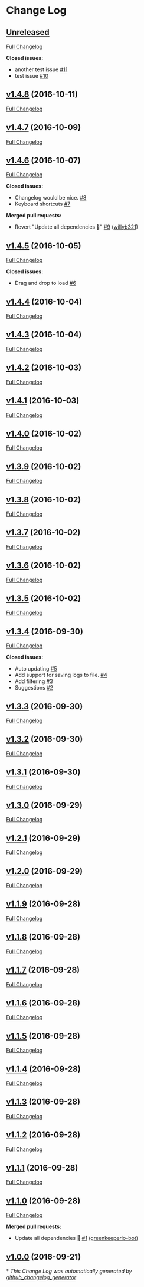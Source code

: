 # Change Log

## [Unreleased](https://github.com/willyb321/elite-journal/tree/HEAD)

[Full Changelog](https://github.com/willyb321/elite-journal/compare/v1.4.8...HEAD)

**Closed issues:**

- another test issue [\#11](https://github.com/willyb321/elite-journal/issues/11)
- test issue [\#10](https://github.com/willyb321/elite-journal/issues/10)

## [v1.4.8](https://github.com/willyb321/elite-journal/tree/v1.4.8) (2016-10-11)
[Full Changelog](https://github.com/willyb321/elite-journal/compare/v1.4.7...v1.4.8)

## [v1.4.7](https://github.com/willyb321/elite-journal/tree/v1.4.7) (2016-10-09)
[Full Changelog](https://github.com/willyb321/elite-journal/compare/v1.4.6...v1.4.7)

## [v1.4.6](https://github.com/willyb321/elite-journal/tree/v1.4.6) (2016-10-07)
[Full Changelog](https://github.com/willyb321/elite-journal/compare/v1.4.5...v1.4.6)

**Closed issues:**

- Changelog would be nice. [\#8](https://github.com/willyb321/elite-journal/issues/8)
- Keyboard shortcuts [\#7](https://github.com/willyb321/elite-journal/issues/7)

**Merged pull requests:**

- Revert "Update all dependencies 🌴" [\#9](https://github.com/willyb321/elite-journal/pull/9) ([willyb321](https://github.com/willyb321))

## [v1.4.5](https://github.com/willyb321/elite-journal/tree/v1.4.5) (2016-10-05)
[Full Changelog](https://github.com/willyb321/elite-journal/compare/v1.4.4...v1.4.5)

**Closed issues:**

- Drag and drop to load [\#6](https://github.com/willyb321/elite-journal/issues/6)

## [v1.4.4](https://github.com/willyb321/elite-journal/tree/v1.4.4) (2016-10-04)
[Full Changelog](https://github.com/willyb321/elite-journal/compare/v1.4.3...v1.4.4)

## [v1.4.3](https://github.com/willyb321/elite-journal/tree/v1.4.3) (2016-10-04)
[Full Changelog](https://github.com/willyb321/elite-journal/compare/v1.4.2...v1.4.3)

## [v1.4.2](https://github.com/willyb321/elite-journal/tree/v1.4.2) (2016-10-03)
[Full Changelog](https://github.com/willyb321/elite-journal/compare/v1.4.1...v1.4.2)

## [v1.4.1](https://github.com/willyb321/elite-journal/tree/v1.4.1) (2016-10-03)
[Full Changelog](https://github.com/willyb321/elite-journal/compare/v1.4.0...v1.4.1)

## [v1.4.0](https://github.com/willyb321/elite-journal/tree/v1.4.0) (2016-10-02)
[Full Changelog](https://github.com/willyb321/elite-journal/compare/v1.3.9...v1.4.0)

## [v1.3.9](https://github.com/willyb321/elite-journal/tree/v1.3.9) (2016-10-02)
[Full Changelog](https://github.com/willyb321/elite-journal/compare/v1.3.8...v1.3.9)

## [v1.3.8](https://github.com/willyb321/elite-journal/tree/v1.3.8) (2016-10-02)
[Full Changelog](https://github.com/willyb321/elite-journal/compare/v1.3.7...v1.3.8)

## [v1.3.7](https://github.com/willyb321/elite-journal/tree/v1.3.7) (2016-10-02)
[Full Changelog](https://github.com/willyb321/elite-journal/compare/v1.3.6...v1.3.7)

## [v1.3.6](https://github.com/willyb321/elite-journal/tree/v1.3.6) (2016-10-02)
[Full Changelog](https://github.com/willyb321/elite-journal/compare/v1.3.5...v1.3.6)

## [v1.3.5](https://github.com/willyb321/elite-journal/tree/v1.3.5) (2016-10-02)
[Full Changelog](https://github.com/willyb321/elite-journal/compare/v1.3.4...v1.3.5)

## [v1.3.4](https://github.com/willyb321/elite-journal/tree/v1.3.4) (2016-09-30)
[Full Changelog](https://github.com/willyb321/elite-journal/compare/v1.3.3...v1.3.4)

**Closed issues:**

- Auto updating [\#5](https://github.com/willyb321/elite-journal/issues/5)
- Add support for saving logs to file. [\#4](https://github.com/willyb321/elite-journal/issues/4)
- Add filtering [\#3](https://github.com/willyb321/elite-journal/issues/3)
- Suggestions [\#2](https://github.com/willyb321/elite-journal/issues/2)

## [v1.3.3](https://github.com/willyb321/elite-journal/tree/v1.3.3) (2016-09-30)
[Full Changelog](https://github.com/willyb321/elite-journal/compare/v1.3.2...v1.3.3)

## [v1.3.2](https://github.com/willyb321/elite-journal/tree/v1.3.2) (2016-09-30)
[Full Changelog](https://github.com/willyb321/elite-journal/compare/v1.3.1...v1.3.2)

## [v1.3.1](https://github.com/willyb321/elite-journal/tree/v1.3.1) (2016-09-30)
[Full Changelog](https://github.com/willyb321/elite-journal/compare/v1.3.0...v1.3.1)

## [v1.3.0](https://github.com/willyb321/elite-journal/tree/v1.3.0) (2016-09-29)
[Full Changelog](https://github.com/willyb321/elite-journal/compare/v1.2.1...v1.3.0)

## [v1.2.1](https://github.com/willyb321/elite-journal/tree/v1.2.1) (2016-09-29)
[Full Changelog](https://github.com/willyb321/elite-journal/compare/v1.2.0...v1.2.1)

## [v1.2.0](https://github.com/willyb321/elite-journal/tree/v1.2.0) (2016-09-29)
[Full Changelog](https://github.com/willyb321/elite-journal/compare/v1.1.9...v1.2.0)

## [v1.1.9](https://github.com/willyb321/elite-journal/tree/v1.1.9) (2016-09-28)
[Full Changelog](https://github.com/willyb321/elite-journal/compare/v1.1.8...v1.1.9)

## [v1.1.8](https://github.com/willyb321/elite-journal/tree/v1.1.8) (2016-09-28)
[Full Changelog](https://github.com/willyb321/elite-journal/compare/v1.1.7...v1.1.8)

## [v1.1.7](https://github.com/willyb321/elite-journal/tree/v1.1.7) (2016-09-28)
[Full Changelog](https://github.com/willyb321/elite-journal/compare/v1.1.6...v1.1.7)

## [v1.1.6](https://github.com/willyb321/elite-journal/tree/v1.1.6) (2016-09-28)
[Full Changelog](https://github.com/willyb321/elite-journal/compare/v1.1.5...v1.1.6)

## [v1.1.5](https://github.com/willyb321/elite-journal/tree/v1.1.5) (2016-09-28)
[Full Changelog](https://github.com/willyb321/elite-journal/compare/v1.1.4...v1.1.5)

## [v1.1.4](https://github.com/willyb321/elite-journal/tree/v1.1.4) (2016-09-28)
[Full Changelog](https://github.com/willyb321/elite-journal/compare/v1.1.3...v1.1.4)

## [v1.1.3](https://github.com/willyb321/elite-journal/tree/v1.1.3) (2016-09-28)
[Full Changelog](https://github.com/willyb321/elite-journal/compare/v1.1.2...v1.1.3)

## [v1.1.2](https://github.com/willyb321/elite-journal/tree/v1.1.2) (2016-09-28)
[Full Changelog](https://github.com/willyb321/elite-journal/compare/v1.1.1...v1.1.2)

## [v1.1.1](https://github.com/willyb321/elite-journal/tree/v1.1.1) (2016-09-28)
[Full Changelog](https://github.com/willyb321/elite-journal/compare/v1.1.0...v1.1.1)

## [v1.1.0](https://github.com/willyb321/elite-journal/tree/v1.1.0) (2016-09-28)
[Full Changelog](https://github.com/willyb321/elite-journal/compare/v1.0.0...v1.1.0)

**Merged pull requests:**

- Update all dependencies 🌴 [\#1](https://github.com/willyb321/elite-journal/pull/1) ([greenkeeperio-bot](https://github.com/greenkeeperio-bot))

## [v1.0.0](https://github.com/willyb321/elite-journal/tree/v1.0.0) (2016-09-21)


\* *This Change Log was automatically generated by [github_changelog_generator](https://github.com/skywinder/Github-Changelog-Generator)*